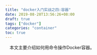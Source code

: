 ```yaml
---
title: "docker入门实战之四:容器"
date: 2019-08-28T13:56:26+08:00
draft: true
tags: ["docker"]
categories: "container"
toc: true
---
```

&emsp;本文主要介绍如何用命令操作Docker容器。

